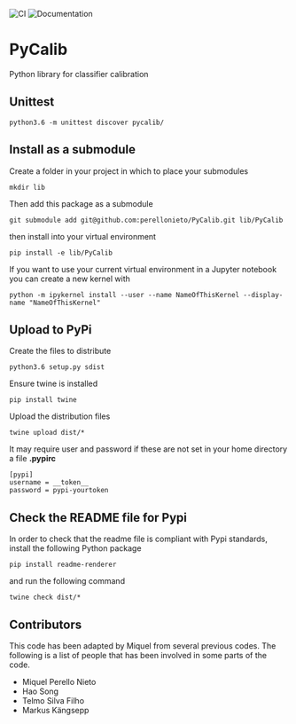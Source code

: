 ![CI](https://github.com/perellonieto/pycalib/workflows/CI/badge.svg)
![Documentation](https://github.com/perellonieto/pycalib/workflows/Documentation/badge.svg)

PyCalib
=======
Python library for classifier calibration


Unittest
--------

```
python3.6 -m unittest discover pycalib/
```

Install as a submodule
----------------------

Create a folder in your project in which to place your submodules

```
mkdir lib
```

Then add this package as a submodule

```
git submodule add git@github.com:perellonieto/PyCalib.git lib/PyCalib
```

then install into your virtual environment

```
pip install -e lib/PyCalib
```

If you want to use your current virtual environment in a Jupyter notebook you
can create a new kernel with

```
python -m ipykernel install --user --name NameOfThisKernel --display-name "NameOfThisKernel"
```

Upload to PyPi
--------------

Create the files to distribute

```
python3.6 setup.py sdist
```

Ensure twine is installed

```
pip install twine
```

Upload the distribution files

```
twine upload dist/*
```

It may require user and password if these are not set in your home directory a
file  __.pypirc__

```
[pypi]
username = __token__
password = pypi-yourtoken
```

Check the README file for Pypi
------------------------------

In order to check that the readme file is compliant with Pypi standards,
install the following Python package

```
pip install readme-renderer
```

and run the following command

```
twine check dist/*
```

Contributors
------------

This code has been adapted by Miquel from several previous codes. The following
is a list of people that has been involved in some parts of the code.

- Miquel Perello Nieto
- Hao Song
- Telmo Silva Filho
- Markus Kängsepp
